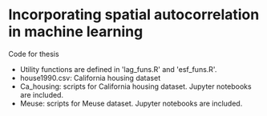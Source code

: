# Incorporating spatial autocorrelation in machine learning

Code for thesis

- Utility functions are defined in 'lag_funs.R' and 'esf_funs.R'.
- house1990.csv: California housing dataset
- Ca_housing: scripts for California housing dataset. Jupyter notebooks are included.
- Meuse: scripts for Meuse dataset. Jupyter notebooks are included.

